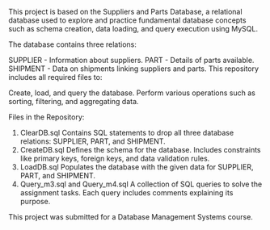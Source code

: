 This project is based on the Suppliers and Parts Database, a relational database used to explore and practice fundamental database concepts such as schema creation, data loading, and query execution using MySQL.

The database contains three relations:

SUPPLIER - Information about suppliers.
PART - Details of parts available.
SHIPMENT - Data on shipments linking suppliers and parts.
This repository includes all required files to:

Create, load, and query the database.
Perform various operations such as sorting, filtering, and aggregating data.

Files in the Repository: 
1. ClearDB.sql
Contains SQL statements to drop all three database relations: SUPPLIER, PART, and SHIPMENT.
2. CreateDB.sql
Defines the schema for the database.
Includes constraints like primary keys, foreign keys, and data validation rules.
3. LoadDB.sql
Populates the database with the given data for SUPPLIER, PART, and SHIPMENT.
4. Query_m3.sql and Query_m4.sql
A collection of SQL queries to solve the assignment tasks.
Each query includes comments explaining its purpose.

This project was submitted for a Database Management Systems course.
